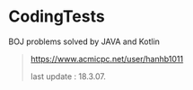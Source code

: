 # CodingTests

BOJ problems solved by JAVA and Kotlin


> https://www.acmicpc.net/user/hanhb1011
>
> last update : 18.3.07.